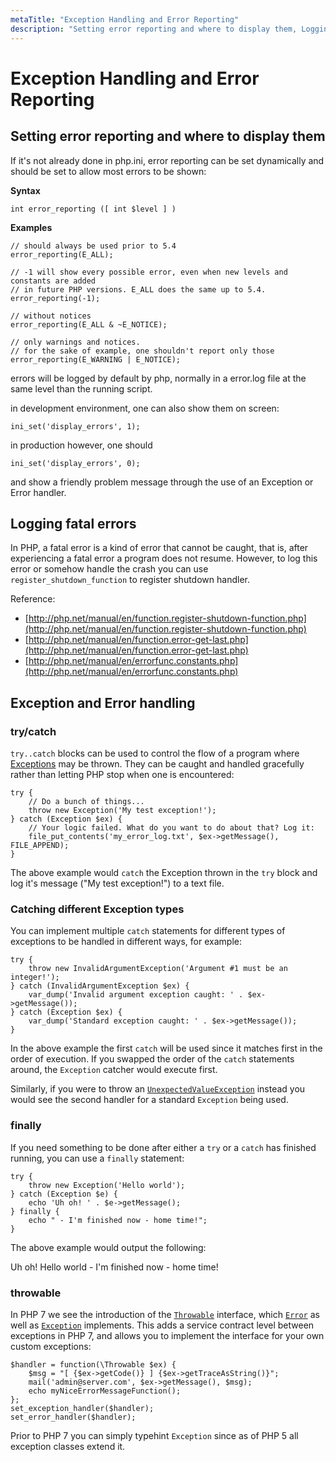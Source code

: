 ```yaml
---
metaTitle: "Exception Handling and Error Reporting"
description: "Setting error reporting and where to display them, Logging fatal errors, Exception and Error handling"
---
```


# Exception Handling and Error Reporting



## Setting error reporting and where to display them


If it's not already done in php.ini, error reporting can be set dynamically and should be set to allow most errors to be shown:

**Syntax**

```
int error_reporting ([ int $level ] )

```

**Examples**

```
// should always be used prior to 5.4
error_reporting(E_ALL);

// -1 will show every possible error, even when new levels and constants are added 
// in future PHP versions. E_ALL does the same up to 5.4.
error_reporting(-1);

// without notices
error_reporting(E_ALL & ~E_NOTICE);

// only warnings and notices.
// for the sake of example, one shouldn't report only those
error_reporting(E_WARNING | E_NOTICE);

```

errors will be logged by default by php, normally in a error.log file at the same level than the running script.

in development environment, one can also show them on screen:

```
ini_set('display_errors', 1);

```

in production however, one should

```
ini_set('display_errors', 0);

```

and show a friendly problem message through the use of an Exception or Error handler.



## Logging fatal errors


In PHP, a fatal error is a kind of error that cannot be caught, that is, after experiencing a fatal error a program does not resume. However, to log this error or somehow handle the crash you can use `register_shutdown_function` to register shutdown handler.

Reference:

- [http://php.net/manual/en/function.register-shutdown-function.php](http://php.net/manual/en/function.register-shutdown-function.php)
- [http://php.net/manual/en/function.error-get-last.php](http://php.net/manual/en/function.error-get-last.php)
- [http://php.net/manual/en/errorfunc.constants.php](http://php.net/manual/en/errorfunc.constants.php)



## Exception and Error handling


### try/catch

`try..catch` blocks can be used to control the flow of a program where [Exceptions](http://php.net/manual/en/language.exceptions.php) may be thrown. They can be caught and handled gracefully rather than letting PHP stop when one is encountered:

```
try {
    // Do a bunch of things...
    throw new Exception('My test exception!');
} catch (Exception $ex) {
    // Your logic failed. What do you want to do about that? Log it:
    file_put_contents('my_error_log.txt', $ex->getMessage(), FILE_APPEND);
}

```

The above example would `catch` the Exception thrown in the `try` block and log it's message ("My test exception!") to a text file.

### Catching different Exception types

You can implement multiple `catch` statements for different types of exceptions to be handled in different ways, for example:

```
try {
    throw new InvalidArgumentException('Argument #1 must be an integer!');
} catch (InvalidArgumentException $ex) {
    var_dump('Invalid argument exception caught: ' . $ex->getMessage());
} catch (Exception $ex) {
    var_dump('Standard exception caught: ' . $ex->getMessage());
}

```

In the above example the first `catch` will be used since it matches first in the order of execution. If you swapped the order of the `catch` statements around, the `Exception` catcher would execute first.

Similarly, if you were to throw an [`UnexpectedValueException`](http://php.net/manual/en/class.unexpectedvalueexception.php) instead you would see the second handler for a standard `Exception` being used.

### finally

If you need something to be done after either a `try` or a `catch` has finished running, you can use a `finally` statement:

```
try {
    throw new Exception('Hello world');
} catch (Exception $e) {
    echo 'Uh oh! ' . $e->getMessage();
} finally {
    echo " - I'm finished now - home time!";
}

```

The above example would output the following:

> 
Uh oh! Hello world - I'm finished now - home time!


### throwable

In PHP 7 we see the introduction of the [`Throwable`](http://php.net/manual/en/class.throwable.php) interface, which [`Error`](http://php.net/manual/en/class.error.php) as well as [`Exception`](http://php.net/manual/en/class.exception.php) implements. This adds a service contract level between exceptions in PHP 7, and allows you to implement the interface for your own custom exceptions:

```
$handler = function(\Throwable $ex) {
    $msg = "[ {$ex->getCode()} ] {$ex->getTraceAsString()}";
    mail('admin@server.com', $ex->getMessage(), $msg);
    echo myNiceErrorMessageFunction();
};
set_exception_handler($handler);
set_error_handler($handler);

```

Prior to PHP 7 you can simply typehint `Exception` since as of PHP 5 all exception classes extend it.

